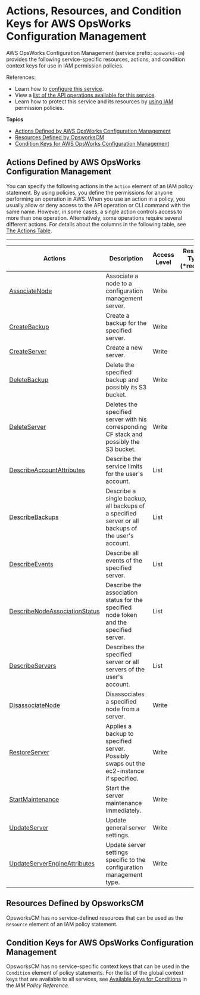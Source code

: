 # Actions, Resources, and Condition Keys for AWS OpsWorks Configuration Management<a name="list_awsopsworksconfigurationmanagement"></a>

AWS OpsWorks Configuration Management \(service prefix: `opsworks-cm`\) provides the following service\-specific resources, actions, and condition context keys for use in IAM permission policies\.

References:
+ Learn how to [configure this service](http://docs.aws.amazon.com/opsworks/latest/userguide/)\.
+ View a [list of the API operations available for this service](http://docs.aws.amazon.com/opsworks-cm/latest/APIReference/)\.
+ Learn how to protect this service and its resources by [using IAM](http://docs.aws.amazon.com/opsworks/latest/userguide/workingsecurity.html) permission policies\.

**Topics**
+ [Actions Defined by AWS OpsWorks Configuration Management](#awsopsworksconfigurationmanagement-actions-as-permissions)
+ [Resources Defined by OpsworksCM](#awsopsworksconfigurationmanagement-resources-for-iam-policies)
+ [Condition Keys for AWS OpsWorks Configuration Management](#awsopsworksconfigurationmanagement-policy-keys)

## Actions Defined by AWS OpsWorks Configuration Management<a name="awsopsworksconfigurationmanagement-actions-as-permissions"></a>

You can specify the following actions in the `Action` element of an IAM policy statement\. By using policies, you define the permissions for anyone performing an operation in AWS\. When you use an action in a policy, you usually allow or deny access to the API operation or CLI command with the same name\. However, in some cases, a single action controls access to more than one operation\. Alternatively, some operations require several different actions\. For details about the columns in the following table, see [The Actions Table](reference_policies_actions-resources-contextkeys.md#actions_table)\.


****  

| Actions | Description | Access Level | Resource Types \(\*required\) | Condition Keys | Dependent Actions | 
| --- | --- | --- | --- | --- | --- | 
| [AssociateNode](http://docs.aws.amazon.com/opsworks-cm/latest/APIReference/API_AssociateNode.html) | Associate a node to a configuration management server\. | Write |  |  |  | 
| [CreateBackup](http://docs.aws.amazon.com/opsworks-cm/latest/APIReference/API_CreateBackup.html) | Create a backup for the specified server\. | Write |  |  |  | 
| [CreateServer](http://docs.aws.amazon.com/opsworks-cm/latest/APIReference/API_CreateServer.html) | Create a new server\. | Write |  |  |  | 
| [DeleteBackup](http://docs.aws.amazon.com/opsworks-cm/latest/APIReference/API_DeleteBackup.html) | Delete the specified backup and possibly its S3 bucket\. | Write |  |  |  | 
| [DeleteServer](http://docs.aws.amazon.com/opsworks-cm/latest/APIReference/API_DeleteServer.html) | Deletes the specified server with his corresponding CF stack and possibly the S3 bucket\. | Write |  |  |  | 
| [DescribeAccountAttributes](http://docs.aws.amazon.com/opsworks-cm/latest/APIReference/API_DescribeAccountAttributes.html) | Describe the service limits for the user's account\. | List |  |  |  | 
| [DescribeBackups](http://docs.aws.amazon.com/opsworks-cm/latest/APIReference/API_DescribeBackups.html) | Describe a single backup, all backups of a specified server or all backups of the user's account\. | List |  |  |  | 
| [DescribeEvents](http://docs.aws.amazon.com/opsworks-cm/latest/APIReference/API_DescribeEvents.html) | Describe all events of the specified server\. | List |  |  |  | 
| [DescribeNodeAssociationStatus](http://docs.aws.amazon.com/opsworks-cm/latest/APIReference/API_DescribeNodeAssociationStatus.html) | Describe the association status for the specified node token and the specified server\. | List |  |  |  | 
| [DescribeServers](http://docs.aws.amazon.com/opsworks-cm/latest/APIReference/API_DescribeServers.html) | Describes the specified server or all servers of the user's account\. | List |  |  |  | 
| [DisassociateNode](http://docs.aws.amazon.com/opsworks-cm/latest/APIReference/API_DisassociateNode.html) | Disassociates a specified node from a server\. | Write |  |  |  | 
| [RestoreServer](http://docs.aws.amazon.com/opsworks-cm/latest/APIReference/API_RestoreServer.html) | Applies a backup to specified server\. Possibly swaps out the ec2\-instance if specified\. | Write |  |  |  | 
| [StartMaintenance](http://docs.aws.amazon.com/opsworks-cm/latest/APIReference/API_StartMaintenance.html) | Start the server maintenance immediately\. | Write |  |  |  | 
| [UpdateServer](http://docs.aws.amazon.com/opsworks-cm/latest/APIReference/API_UpdateServer.html) | Update general server settings\. | Write |  |  |  | 
| [UpdateServerEngineAttributes](http://docs.aws.amazon.com/opsworks-cm/latest/APIReference/API_UpdateServerEngineAttributes.html) | Update server settings specific to the configuration management type\. | Write |  |  |  | 

## Resources Defined by OpsworksCM<a name="awsopsworksconfigurationmanagement-resources-for-iam-policies"></a>

OpsworksCM has no service\-defined resources that can be used as the `Resource` element of an IAM policy statement\.

## Condition Keys for AWS OpsWorks Configuration Management<a name="awsopsworksconfigurationmanagement-policy-keys"></a>

OpsworksCM has no service\-specific context keys that can be used in the `Condition` element of policy statements\. For the list of the global context keys that are available to all services, see [Available Keys for Conditions](http://docs.aws.amazon.com/IAM/latest/UserGuide/reference_policies_condition-keys.html#AvailableKeys) in the *IAM Policy Reference*\.